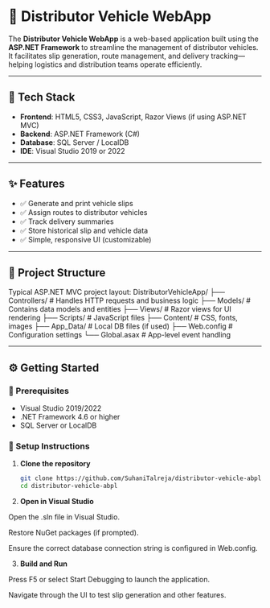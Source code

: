 # 🚚 Distributor Vehicle WebApp

The **Distributor Vehicle WebApp** is a web-based application built using the **ASP.NET Framework** to streamline the management of distributor vehicles. It facilitates slip generation, route management, and delivery tracking—helping logistics and distribution teams operate efficiently.

---

## 🔧 Tech Stack

- **Frontend**: HTML5, CSS3, JavaScript, Razor Views (if using ASP.NET MVC)
- **Backend**: ASP.NET Framework (C#)
- **Database**: SQL Server / LocalDB
- **IDE**: Visual Studio 2019 or 2022

---

## ✨ Features

- ✅ Generate and print vehicle slips
- ✅ Assign routes to distributor vehicles
- ✅ Track delivery summaries
- ✅ Store historical slip and vehicle data
- ✅ Simple, responsive UI (customizable)

---

## 📂 Project Structure

Typical ASP.NET MVC project layout:
DistributorVehicleApp/
├── Controllers/ # Handles HTTP requests and business logic
├── Models/ # Contains data models and entities
├── Views/ # Razor views for UI rendering
├── Scripts/ # JavaScript files
├── Content/ # CSS, fonts, images
├── App_Data/ # Local DB files (if used)
├── Web.config # Configuration settings
└── Global.asax # App-level event handling


---

## ⚙️ Getting Started

### 🔁 Prerequisites

- Visual Studio 2019/2022
- .NET Framework 4.6 or higher
- SQL Server or LocalDB

### 🚀 Setup Instructions

1. **Clone the repository**

   ```bash
   git clone https://github.com/SuhaniTalreja/distributor-vehicle-abpl.git
   cd distributor-vehicle-abpl
2. **Open in Visual Studio**

Open the .sln file in Visual Studio.

Restore NuGet packages (if prompted).

Ensure the correct database connection string is configured in Web.config.

3. **Build and Run**

Press F5 or select Start Debugging to launch the application.

Navigate through the UI to test slip generation and other features.
